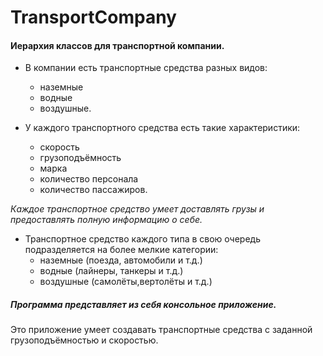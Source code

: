 # TransportCompany
#### Иерархия классов для транспортной компании. 
- В компании есть транспортные средства разных видов: 
  * наземные
  * водные 
  * воздушные. 

- У каждого транспортного средства есть такие характеристики:
  + скорость
  + грузоподъёмность
  + марка
  + количество персонала 
  + количество пассажиров.

*Каждое транспортное средство умеет доставлять грузы и предоставлять полную информацию о себе.*

- Транспортное средство каждого типа в свою очередь подразделяется на более мелкие категории: 
  + наземные (поезда, автомобили и т.д.)
  + водные (лайнеры, танкеры и т.д.)
  + воздушные (самолёты,вертолёты и т.д.)

##### Программа представляет из себя консольное приложение.
Это приложение умеет создавать транспортные средства с заданной грузоподъёмностью и скоростью.
